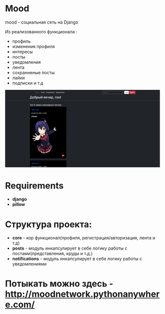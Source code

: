 # Mood

mood - социальная сеть на Django

Из реализованного функционала :
  - профиль
  - изменения профиля
  - интересы
  - посты
  - уведомления
  - лента
  - сохранненые посты
  - лайки
  - подписки
  и т.д

![Example](static/screen.png)

# Requirements

  - **django**
  - **pillow**
  
# Структура проекта:

  - **core** - кор функционал(профиля, регистрация/авторизация, лента и т.д)
  - **posts** - модуль инкапсулирует в себе логику работы с постами(представления, круды и т.д.)
  - **notifications** - модуль инкапсулирует в себе логику работы с уведомлениями


# Потыкать можно здесь - http://moodnetwork.pythonanywhere.com/


